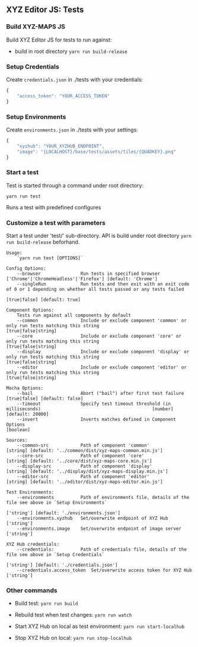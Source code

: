 ## XYZ Editor JS: Tests

### Build XYZ-MAPS JS

Build XYZ Editor JS for tests to run against:

* build in root directory `yarn run build-release`

### Setup Credentials

Create `credentials.json` in ./tests with your credentials:
```javascript
{
    "access_token": "YOUR_ACCESS_TOKEN"
}
```
### Setup Environments

Create `environments.json` in ./tests with your settings:
```javascript
{
    "xyzhub": "YOUR_XYZHUB_ENDPOINT",
    "image": "{LOCALHOST}/base/tests/assets/tiles/{QUADKEY}.png"
}
```

### Start a test

Test is started through a command under root directory:
   ```
   yarn run test
   ```
Runs a test with predefined configures

### Customize a test with parameters

Start a test under 'test/' sub-directory. API is build under root directory `yarn run build-release` beforhand.

    Usage:
        `yarn run test [OPTIONS]`

    Config Options:
        --browser               Run tests in specified browser                           ['Chrome'|'ChromeHeadless'|'Firefox'] [default: 'Chrome']
        --singleRun             Run tests and then exit with an exit code of 0 or 1 depending on whether all tests passed or any tests failed
                                                                                                                      [true|false] [default: true]

    Component Options:
        Tests run against all components by default
        --common                Include or exclude component 'common' or only run tests matching this string                    [true|false|string]
        --core                  Include or exclude component 'core' or only run tests matching this string                      [true|false|string]
        --display               Include or exclude component 'display' or only run tests matching this string                   [true|false|string]
        --editor                Include or exclude component 'editor' or only run tests matching this string                    [true|false|string]

    Mocha Options:
        --bail                  Abort ("bail") after first test failure                                               [true|false] [default: false]
        --timeout               Specify test timeout threshold (in milliseconds)                                          [number] [default: 20000]
        --invert                Inverts matches defined in Component Options                                                              [boolean]

    Sources:
        --common-src            Path of component 'common'                              [string] [default: '../common/dist/xyz-maps-common.min.js']
        --core-src              Path of component 'core'                                    [string] [default: '../core/dist/xyz-maps-core.min.js']
        --display-src           Path of component 'display'                           [string] [default: '../display/dist/xyz-maps-display.min.js']
        --editor-src            Path of component 'editor'                              [string] [default: '../editor/dist/xyz-maps-editor.min.js']
    
    Test Environments:
        --environments          Path of environments file, details of the file see above in `Setup Environments`  
                                                                                                        ['string'] [default: './environments.json']
        --environments.xyzhub   Set/overwrite endpoint of XYZ Hub                                                                        ['string']
        --environments.image    Set/overwrite endpoint of image server                                                                   ['string']
                                         
    XYZ Hub credentials:
        --credentials:          Path of credentials file, details of the file see above in `Setup Credentials`
                                                                                                         ['string'] [default: './credentials.json']
        --credentials.access_token  Set/overwrite access token for XYZ Hub                                                               ['string']

### Other commands

  * Build test: `yarn run build`

  * Rebuild test when test changes: `yarn run watch`

  * Start XYZ Hub on local as test environment: `yarn run start-localhub`
  
  * Stop XYZ Hub on local: `yarn run stop-localhub`
